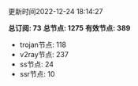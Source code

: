 更新时间2022-12-24 18:14:27

**总订阅: 73**
**总节点: 1275**
**有效节点: 389**
- trojan节点: 118
- v2ray节点: 237
- ss节点: 24
- ssr节点: 10
